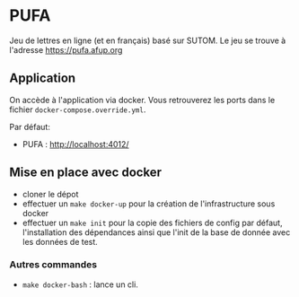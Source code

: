 # PUFA

Jeu de lettres en ligne (et en français) basé sur SUTOM.
Le jeu se trouve à l'adresse https://pufa.afup.org

## Application

On accède à l'application via docker.
Vous retrouverez les ports dans le fichier `docker-compose.override.yml`.

Par défaut:
* PUFA : <http://localhost:4012/>

## Mise en place avec docker

* cloner le dépot
* effectuer un `make docker-up` pour la création de l'infrastructure sous docker
* effectuer un `make init` pour la copie des fichiers de config par défaut, l'installation des dépendances ainsi que l'init de la base de donnée avec les données de test.

### Autres commandes

* `make docker-bash` : lance un cli.

